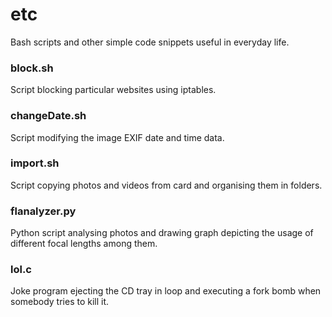 etc
====

Bash scripts and other simple code snippets useful in everyday life.

### block.sh
Script blocking particular websites using iptables.

### changeDate.sh
Script modifying the image EXIF date and time data.

### import.sh
Script copying photos and videos from card and organising them in folders.

### flanalyzer.py
Python script analysing photos and drawing graph depicting the usage of different focal lengths among them.

### lol.c
Joke program ejecting the CD tray in loop and executing a fork bomb when somebody tries to kill it.

